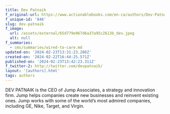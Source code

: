 ```yaml
---
title: Dev Patnaik
f_original-url: https://www.actionablebooks.com/en-ca/authors/Dev-Patnaik/
f_unique-id: '846'
slug: dev-patnaik
f_image:
  url: /assets/external/65d779e967d6a37a95c2613b_dev.jpeg
  alt: null
f_summaries:
  - cms/summaries/wired-to-care.md
updated-on: '2024-02-23T13:31:23.286Z'
created-on: '2024-02-22T16:44:25.571Z'
published-on: '2024-02-23T13:42:23.311Z'
f_twitter-2: http://twitter.com/devpatnaik/
layout: '[authors].html'
tags: authors
---
```


DEV PATNAIK is the CEO of Jump Associates, a strategy and innovation firm. Jump helps companies create new businesses and reinvent existing ones. Jump works with some of the world’s most admired companies, including GE, Nike, Target, and Virgin.
